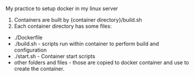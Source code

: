 My practice to setup docker in my linux server
1) Containers are built by {container directory}/build.sh
2) Each container directory has some files:
  - ./Dockerfile
  - ./build.sh - scripts run within container to perform build and configuration 
  - ./start.sh - Container start scripts
  - other folders and files - those are copied to docker container and use to create the container.
